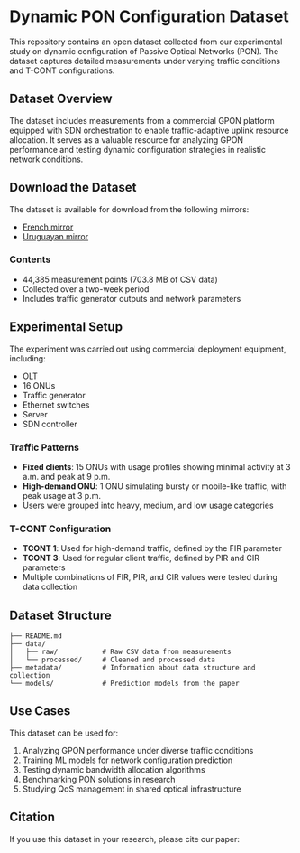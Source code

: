 # Dynamic PON Configuration Dataset

This repository contains an open dataset collected from our experimental study on dynamic configuration of Passive Optical Networks (PON). The dataset captures detailed measurements under varying traffic conditions and T-CONT configurations.

## Dataset Overview

The dataset includes measurements from a commercial GPON platform equipped with SDN orchestration to enable traffic-adaptive uplink resource allocation. It serves as a valuable resource for analyzing GPON performance and testing dynamic configuration strategies in realistic network conditions.

## Download the Dataset
The dataset is available for download from the following mirrors:

- [French mirror](https://partage.imt.fr/index.php/s/R8mBAHFo5gL7Wym)  
- [Uruguayan mirror](https://nube.fing.edu.uy/index.php/s/LdDn25qaCitWY6Z)

### Contents
- 44,385 measurement points (703.8 MB of CSV data)
- Collected over a two-week period
- Includes traffic generator outputs and network parameters

## Experimental Setup

The experiment was carried out using commercial deployment equipment, including:
- OLT
- 16 ONUs
- Traffic generator
- Ethernet switches
- Server
- SDN controller

### Traffic Patterns
- **Fixed clients**: 15 ONUs with usage profiles showing minimal activity at 3 a.m. and peak at 9 p.m.
- **High-demand ONU**: 1 ONU simulating bursty or mobile-like traffic, with peak usage at 3 p.m.
- Users were grouped into heavy, medium, and low usage categories

### T-CONT Configuration
- **TCONT 1**: Used for high-demand traffic, defined by the FIR parameter
- **TCONT 3**: Used for regular client traffic, defined by PIR and CIR parameters
- Multiple combinations of FIR, PIR, and CIR values were tested during data collection

## Dataset Structure

```
├── README.md
├── data/
│   ├── raw/           # Raw CSV data from measurements
│   └── processed/     # Cleaned and processed data
├── metadata/          # Information about data structure and collection
└── models/            # Prediction models from the paper
```


## Use Cases

This dataset can be used for:
1. Analyzing GPON performance under diverse traffic conditions
2. Training ML models for network configuration prediction
3. Testing dynamic bandwidth allocation algorithms
4. Benchmarking PON solutions in research
5. Studying QoS management in shared optical infrastructure

## Citation

If you use this dataset in your research, please cite our paper:

```bibtex
 
